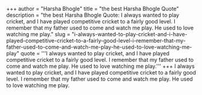 +++
author = "Harsha Bhogle"
title = "the best Harsha Bhogle Quote"
description = "the best Harsha Bhogle Quote: I always wanted to play cricket, and I have played competitive cricket to a fairly good level. I remember that my father used to come and watch me play. He used to love watching me play."
slug = "i-always-wanted-to-play-cricket-and-i-have-played-competitive-cricket-to-a-fairly-good-level-i-remember-that-my-father-used-to-come-and-watch-me-play-he-used-to-love-watching-me-play"
quote = '''I always wanted to play cricket, and I have played competitive cricket to a fairly good level. I remember that my father used to come and watch me play. He used to love watching me play.'''
+++
I always wanted to play cricket, and I have played competitive cricket to a fairly good level. I remember that my father used to come and watch me play. He used to love watching me play.
